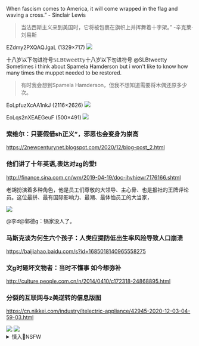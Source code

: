 When fascism comes to America, it will come wrapped in the flag and waving a cross.” - Sinclair Lewis
>当法西斯主义来到美国时，它将被包裹在旗帜上并挥舞着十字架。” -辛克莱·刘易斯

EZdmy2PXQAQJgaL (1329×717)
<img src="https://pbs.twimg.com/media/EZdmy2PXQAQJgaL?format=jpg&name=orig">

十八岁以下勿进符号𝕊𝕃𝔹𝕥𝕨𝕖𝕖𝕥𝕥𝕪十八岁以下勿进符号
@SLBtweetty
Sometimes i think about Spamela Hamderson but i won't like to know how many times the muppet needed to be restored.
>有时我会想到Spamela Hamderson，但我不想知道需要将木偶还原多少次。

EoLpfuzXcAA1nkJ (2116×2626)
<img src="https://pbs.twimg.com/media/EoLpfuzXcAA1nkJ?format=jpg&name=orig">

EoLqs2nXEAEGeuF (500×491)
<img src="https://pbs.twimg.com/media/EoLqs2nXEAEGeuF?format=png&name=orig">

### 索维尔：只要假借sh正义”，邪恶也会变身为崇高
https://2newcenturynet.blogspot.com/2020/12/blog-post_2.html

### 他们讲了十年英语,表达对zg的爱!
http://finance.sina.com.cn/wm/2019-04-19/doc-ihvhiewr7176166.shtml

老胡扮演着多种角色，他是员工们尊敬的大领导、主心骨、也是报社的王牌评论员。这位最拼、最有国际影响力、最潮、最体恤员工的大当家，

<img src="http://n.sinaimg.cn/translate/533/w800h533/20190419/Yk3f-hvvuiyn2681136.jpg">

@李d@郭德g：锅家没人了。

### 马斯克谈为何生六个孩子：人类应提防低出生率风险导致人口崩溃
https://baijiahao.baidu.com/s?id=1685018140965558275

### 文g时砸坏文物者：当时不懂事 如今想弥补
http://culture.people.com.cn/n/2014/0410/c172318-24868895.html

### 分裂的互联网与z美逆转的信息版图
https://cn.nikkei.com/industry/itelectric-appliance/42945-2020-12-03-04-59-03.html

<img src="https://cn.nikkei.com/images/2020/11/1130/1130-01-3-m.jpg">

<img src="https://cn.nikkei.com/images/2020/11/1130/1130-01-4-m.jpg">

<details><summary>慎入🔞NSFW</summary>

Not Safe For Work
<img src="https://upload.wikimedia.org/wikipedia/commons/thumb/d/d3/Biohazard_Symbol_Specification.png/210px-Biohazard_Symbol_Specification.png">

<details><summary><b>风险自理Use At Your Own Risk🈲</summary>


</details>
</details>
